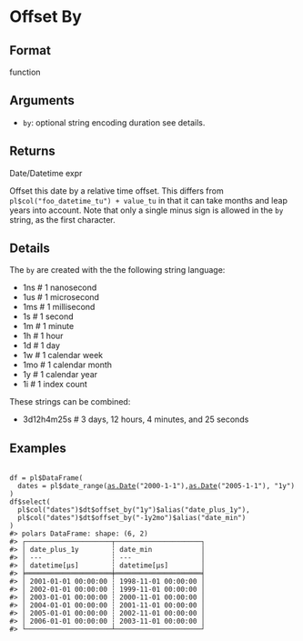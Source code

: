# Offset By

## Format

function

## Arguments

- `by`: optional string encoding duration see details.

## Returns

Date/Datetime expr

Offset this date by a relative time offset. This differs from `pl$col("foo_datetime_tu") + value_tu` in that it can take months and leap years into account. Note that only a single minus sign is allowed in the `by` string, as the first character.

## Details

The `by` are created with the the following string language:

 * 1ns # 1 nanosecond
 * 1us # 1 microsecond
 * 1ms # 1 millisecond
 * 1s # 1 second
 * 1m # 1 minute
 * 1h # 1 hour
 * 1d # 1 day
 * 1w # 1 calendar week
 * 1mo # 1 calendar month
 * 1y # 1 calendar year
 * 1i # 1 index count

These strings can be combined:

 * 3d12h4m25s # 3 days, 12 hours, 4 minutes, and 25 seconds

## Examples

<pre class='r-example'> <code> <span class='r-in'><span></span></span>
<span class='r-in'><span><span class='va'>df</span> <span class='op'>=</span> <span class='va'>pl</span><span class='op'>$</span><span class='fu'>DataFrame</span><span class='op'>(</span></span></span>
<span class='r-in'><span>  dates <span class='op'>=</span> <span class='va'>pl</span><span class='op'>$</span><span class='fu'>date_range</span><span class='op'>(</span><span class='fu'><a href='https://rdrr.io/r/base/as.Date.html'>as.Date</a></span><span class='op'>(</span><span class='st'>"2000-1-1"</span><span class='op'>)</span>,<span class='fu'><a href='https://rdrr.io/r/base/as.Date.html'>as.Date</a></span><span class='op'>(</span><span class='st'>"2005-1-1"</span><span class='op'>)</span>, <span class='st'>"1y"</span><span class='op'>)</span></span></span>
<span class='r-in'><span><span class='op'>)</span></span></span>
<span class='r-in'><span><span class='va'>df</span><span class='op'>$</span><span class='fu'>select</span><span class='op'>(</span></span></span>
<span class='r-in'><span>  <span class='va'>pl</span><span class='op'>$</span><span class='fu'>col</span><span class='op'>(</span><span class='st'>"dates"</span><span class='op'>)</span><span class='op'>$</span><span class='va'>dt</span><span class='op'>$</span><span class='fu'>offset_by</span><span class='op'>(</span><span class='st'>"1y"</span><span class='op'>)</span><span class='op'>$</span><span class='fu'>alias</span><span class='op'>(</span><span class='st'>"date_plus_1y"</span><span class='op'>)</span>,</span></span>
<span class='r-in'><span>  <span class='va'>pl</span><span class='op'>$</span><span class='fu'>col</span><span class='op'>(</span><span class='st'>"dates"</span><span class='op'>)</span><span class='op'>$</span><span class='va'>dt</span><span class='op'>$</span><span class='fu'>offset_by</span><span class='op'>(</span><span class='st'>"-1y2mo"</span><span class='op'>)</span><span class='op'>$</span><span class='fu'>alias</span><span class='op'>(</span><span class='st'>"date_min"</span><span class='op'>)</span></span></span>
<span class='r-in'><span><span class='op'>)</span></span></span>
<span class='r-out co'><span class='r-pr'>#&gt;</span> polars DataFrame: shape: (6, 2)</span>
<span class='r-out co'><span class='r-pr'>#&gt;</span> ┌─────────────────────┬─────────────────────┐</span>
<span class='r-out co'><span class='r-pr'>#&gt;</span> │ date_plus_1y        ┆ date_min            │</span>
<span class='r-out co'><span class='r-pr'>#&gt;</span> │ ---                 ┆ ---                 │</span>
<span class='r-out co'><span class='r-pr'>#&gt;</span> │ datetime[μs]        ┆ datetime[μs]        │</span>
<span class='r-out co'><span class='r-pr'>#&gt;</span> ╞═════════════════════╪═════════════════════╡</span>
<span class='r-out co'><span class='r-pr'>#&gt;</span> │ 2001-01-01 00:00:00 ┆ 1998-11-01 00:00:00 │</span>
<span class='r-out co'><span class='r-pr'>#&gt;</span> │ 2002-01-01 00:00:00 ┆ 1999-11-01 00:00:00 │</span>
<span class='r-out co'><span class='r-pr'>#&gt;</span> │ 2003-01-01 00:00:00 ┆ 2000-11-01 00:00:00 │</span>
<span class='r-out co'><span class='r-pr'>#&gt;</span> │ 2004-01-01 00:00:00 ┆ 2001-11-01 00:00:00 │</span>
<span class='r-out co'><span class='r-pr'>#&gt;</span> │ 2005-01-01 00:00:00 ┆ 2002-11-01 00:00:00 │</span>
<span class='r-out co'><span class='r-pr'>#&gt;</span> │ 2006-01-01 00:00:00 ┆ 2003-11-01 00:00:00 │</span>
<span class='r-out co'><span class='r-pr'>#&gt;</span> └─────────────────────┴─────────────────────┘</span>
 </code></pre>